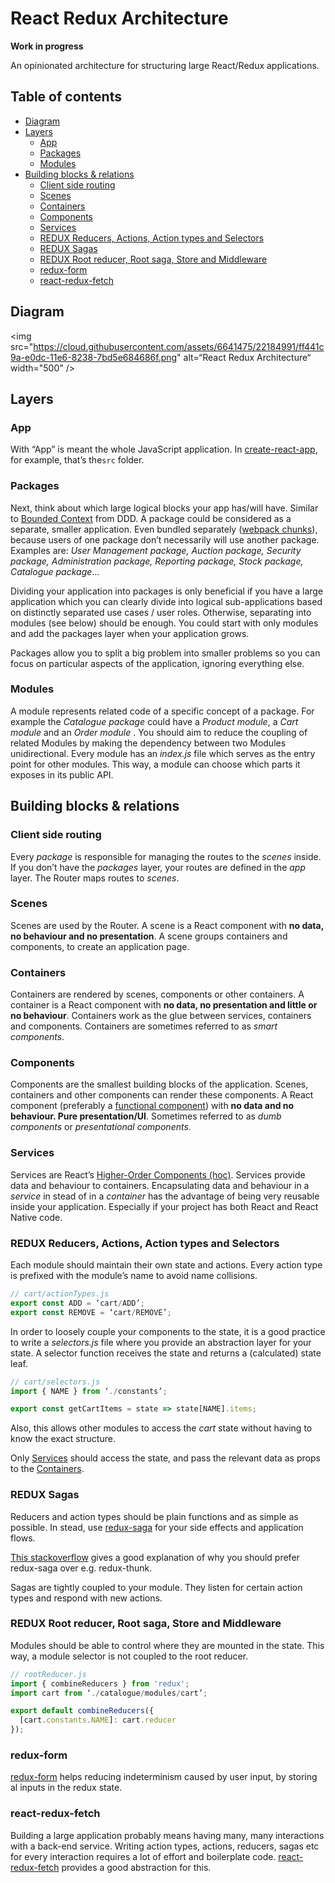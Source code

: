 # React Redux Architecture

**Work in progress**

An opinionated architecture for structuring large React/Redux applications.

## Table of contents
* [Diagram](#diagram)
* [Layers](#layers)
	- [App](#app)
	- [Packages](#packages)
	- [Modules](#modules)
* [Building blocks & relations](#building-blocks--relations)
	- [Client side routing](#client-side-routing)
	- [Scenes](#scenes)
	- [Containers](#containers)
 	- [Components](#components)
	- [Services](#services)
	- [REDUX Reducers, Actions, Action types and Selectors](#redux-reducers-actions-action-types-and-selectors)
	- [REDUX Sagas](#redux-sagas)
	- [REDUX Root reducer, Root saga, Store and Middleware](#redux-root-reducer-root-saga-store-and-middleware)
	- [redux-form](#redux-form)
	- [react-redux-fetch](#react-redux-fetch)

## Diagram
<img src="https://cloud.githubusercontent.com/assets/6641475/22184991/ff441c9a-e0dc-11e6-8238-7bd5e684686f.png" alt=“React Redux Architecture“ width="500" />

## Layers

### App
With “App” is meant the whole JavaScript application. In [create-react-app](https://github.com/facebookincubator/create-react-app), for example, that’s the`src` folder.

### Packages
Next, think about which large logical blocks your app has/will have. Similar to [Bounded Context](https://martinfowler.com/bliki/BoundedContext.html) from DDD. A package could be considered as a separate, smaller application. Even bundled separately ([webpack chunks](https://webpack.github.io/docs/code-splitting.html)), because users of one package don’t necessarily will use another package. Examples are: _User Management package, Auction package, Security package, Administration package, Reporting package, Stock package, Catalogue package_…

Dividing your application into packages is only beneficial if you have a large application which you can clearly divide into logical sub-applications based on distinctly separated use cases / user roles. Otherwise, separating into modules (see below) should be enough. You could start with only modules and add the packages layer when your application grows.

Packages allow you to split a big problem into smaller problems so you can focus on particular aspects of the application, ignoring everything else.

### Modules
A module represents related code of a specific concept of a package. For example the _Catalogue package_ could have a _Product module_, a _Cart module_ and an _Order module_ . 
You should aim to reduce the coupling of related Modules by making the dependency between two Modules unidirectional. 
Every module has an _index.js_ file which serves as the entry point for other modules. This way, a module can choose which parts it exposes in its public API.
 
## Building blocks & relations

### Client side routing
Every _package_ is responsible for managing the routes to the _scenes_ inside. If you don’t have the _packages_ layer, your routes are defined in the _app_ layer. 
The Router maps routes to _scenes_.

### Scenes
Scenes are used by the Router. A scene is a React component with **no data, no behaviour and no presentation**. A scene groups containers and components, to create an application page.

### Containers
Containers are rendered by scenes, components or other containers. A container is a React component with **no data, no presentation and little or no behaviour**. Containers work as the glue between services, containers and components. Containers are sometimes referred to as _smart components_.

### Components
Components are the smallest building blocks of the application. Scenes, containers and other components can render these components.
A React component (preferably a [functional component](https://facebook.github.io/react/docs/components-and-props.html#functional-and-class-components)) with **no data and no behaviour. Pure presentation/UI**. Sometimes referred to as _dumb components_ or _presentational components_.

### Services
Services are React’s [Higher-Order Components (hoc)](https://facebook.github.io/react/docs/higher-order-components.html). Services provide data and behaviour to containers. Encapsulating data and behaviour in a _service_ in stead of in a _container_ has the advantage of being very reusable inside your application. Especially if your project has both React and React Native code.

### REDUX Reducers, Actions, Action types and Selectors
Each module should maintain their own state and actions. Every action type is prefixed with the module’s name to avoid name collisions.

```js
// cart/actionTypes.js
export const ADD = ‘cart/ADD’;
export const REMOVE = ‘cart/REMOVE’;
``` 

In order to loosely couple your components to the state, it is a good practice to write a _selectors.js_ file where you provide an abstraction layer for your state. A selector function receives the state and returns a (calculated) state leaf.

```js
// cart/selectors.js
import { NAME } from ‘./constants’;

export const getCartItems = state => state[NAME].items;
```

Also, this allows other modules to access the _cart_ state without having to know the exact structure.

Only [Services](#services) should access the state, and pass the relevant data as props to the [Containers](#containers).

### REDUX Sagas
Reducers and action types should be plain functions and as simple as possible. In stead, use [redux-saga](https://github.com/redux-saga/redux-saga) for your side effects and application flows.

[This stackoverflow](http://stackoverflow.com/questions/34930735/pros-cons-of-using-redux-saga-with-es6-generators-vs-redux-thunk-with-es7-async/34933395#34933395) gives a good explanation of why you should prefer redux-saga over e.g. redux-thunk.

Sagas are tightly coupled to your module. They listen for certain action types and respond with new actions.

### REDUX Root reducer, Root saga, Store and Middleware
Modules should be able to control where they are mounted in the state. This way, a module selector is not coupled to the root reducer. 

```js
// rootReducer.js
import { combineReducers } from 'redux';
import cart from ‘./catalogue/modules/cart’;

export default combineReducers({
  [cart.constants.NAME]: cart.reducer
});
```

### redux-form
[redux-form](http://redux-form.com/) helps reducing indeterminism caused by user input, by storing al inputs in the redux state. 

### react-redux-fetch
Building a large application probably means having many, many interactions with a back-end service. Writing action types, actions, reducers, sagas etc for every interaction requires a lot of effort and boilerplate code. [react-redux-fetch](https://github.com/hirviid/react-redux-fetch) provides a good abstraction for this.